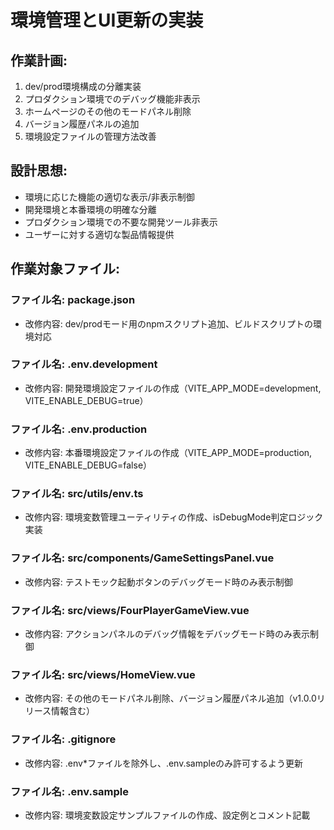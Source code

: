 # 環境管理とUI更新の実装

## 作業計画:
1. dev/prod環境構成の分離実装
2. プロダクション環境でのデバッグ機能非表示
3. ホームページのその他のモードパネル削除
4. バージョン履歴パネルの追加
5. 環境設定ファイルの管理方法改善

## 設計思想:
- 環境に応じた機能の適切な表示/非表示制御
- 開発環境と本番環境の明確な分離
- プロダクション環境での不要な開発ツール非表示
- ユーザーに対する適切な製品情報提供

## 作業対象ファイル:

### ファイル名: package.json
- 改修内容: dev/prodモード用のnpmスクリプト追加、ビルドスクリプトの環境対応

### ファイル名: .env.development
- 改修内容: 開発環境設定ファイルの作成（VITE_APP_MODE=development, VITE_ENABLE_DEBUG=true）

### ファイル名: .env.production  
- 改修内容: 本番環境設定ファイルの作成（VITE_APP_MODE=production, VITE_ENABLE_DEBUG=false）

### ファイル名: src/utils/env.ts
- 改修内容: 環境変数管理ユーティリティの作成、isDebugMode判定ロジック実装

### ファイル名: src/components/GameSettingsPanel.vue
- 改修内容: テストモック起動ボタンのデバッグモード時のみ表示制御

### ファイル名: src/views/FourPlayerGameView.vue  
- 改修内容: アクションパネルのデバッグ情報をデバッグモード時のみ表示制御

### ファイル名: src/views/HomeView.vue
- 改修内容: その他のモードパネル削除、バージョン履歴パネル追加（v1.0.0リリース情報含む）

### ファイル名: .gitignore
- 改修内容: .env*ファイルを除外し、.env.sampleのみ許可するよう更新

### ファイル名: .env.sample
- 改修内容: 環境変数設定サンプルファイルの作成、設定例とコメント記載